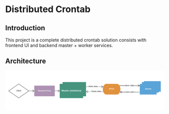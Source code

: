 # Distributed Crontab

## Introduction 
This project is a complete distributed crontab solution consists with frontend UI and backend master + worker services. 

## Architecture
![distributed crontab](distributed-crontab.png)

